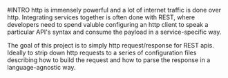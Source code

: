 #INTRO
http is immensely powerful and a lot of internet traffic is done over http. Integrating services together is often done with REST, where developers need to spend valuble configuring an http client to speak a particular API's syntax and consume the payload in a service-specific way.

The goal of this project is to simply http request/response for REST apis. Ideally to strip down http requests to a series of configuration files describing how to build the request and how to parse the response in a language-agnostic way.

